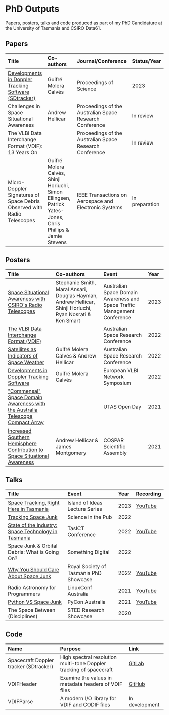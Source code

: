 # PhD Outputs

Papers, posters, talks and code produced as part of my PhD Candidature at the University of Tasmania and CSIRO Data61.

## Papers

| Title | Co-authors | Journal/Conference    | Status/Year  |
|:--    |:--         |:--                    |:--     |
| [Developments in Doppler Tracking Software (SDtracker)](Papers/sdtracker.pdf) | Guifré Molera Calvés | Proceedings of Science | 2023 |
| Challenges in Space Situational Awareness | Andrew Hellicar | Proceedings of the Australian Space Research Conference | In review |
| The VLBI Data Interchange Format (VDIF): 13 Years On | | Proceedings of the Australian Space Research Conference | In review |
| Micro-Doppler Signatures of Space Debris Observed with Radio Telescopes | Guifré Molera Calvés, Shinji Horiuchi, Simon Ellingsen, Patrick Yates-Jones, Chris Phillips & Jamie Stevens | IEEE Transactions on Aerospace and Electronic Systems | In preparation |

## Posters

| Title | Co-authors | Event     | Year  |
|:--    |:--        |:--        |:--    |
| [Space Situational Awareness with CSIRO's Radio Telescopes](Posters/csiro_ssa.pdf) | Stephanie Smith, Maral Ansari, Douglas Hayman, Andrew Hellicar, Shinji Horiuchi, Ryan Nosrati & Ken Smart | Australian Space Domain Awareness and Space Traffic Management Conference | 2023 |
| [The VLBI Data Interchange Format (VDIF)](Posters/vdif_compliance.pdf) | | Australian Space Research Conference | 2022 |
| [Satellites as Indicators of Space Weather](Posters/solar_weather.pdf) | Guifré Molera Calvés & Andrew Hellicar | Australian Space Research Conference | 2022 |
| [Developments in Doppler Tracking Software](Posters/doppler-tracking.pdf) | Guifré Molera Calvés | European VLBI Network Symposium | 2022 |
| ["Commensal" Space Domain Awareness with the Australia Telescope Compact Array](Posters/commensal_sda.pdf) | | UTAS Open Day | 2021 |
| [Increased Southern Hemisphere Contribution to Space Situational Awareness](Posters/southern_ssa.pdf) | Andrew Hellicar & James Montgomery | COSPAR Scientific Assembly | 2021 |

## Talks

| Title | Event | Year  | Recording |
|:--    |:--    |:--    |:--        |
| [Space Tracking, Right Here in Tasmania](Talks/island_of_ideas.pdf) | Island of Ideas Lecture Series | 2023 | [YouTube](https://youtu.be/CYSgQCcVvWk) |
| [Tracking Space Junk](Talks/scipub.pdf) | Science in the Pub | 2022 | |
| [State of the Industry: Space Technology in Tasmania](Talks/tasict.pdf) | TasICT Conference | 2022 | [YouTube](https://youtu.be/hff-DLl_ER0) |
| Space Junk & Orbital Debris: What is Going On? | Something Digital | 2022 |  |
| [Why You Should Care About Space Junk](Talks/rst_showcase.pdf) | Royal Society of Tasmania PhD Showcase | 2022 | [YouTube](https://youtu.be/Mc59NCNu5lo) |
| Radio Astronomy for Programmers | LinuxConf Australia | 2021 | [YouTube](https://youtu.be/P4UiWbUVaaM) |
| [Python VS Space Junk](Talks/pyconau.pdf) | PyCon Australia | 2021| [YouTube](https://youtu.be/jcgaU1mgS0A) |
| The Space Between (Disciplines) | STED Research Showcase | 2020 | |


## Code

| Name  | Purpose   | Link  |
|:--    |:--        |:--    |
| Spacecraft Doppler tracker (SDtracker) | High spectral resolution multi-tone Doppler tracking of spacecraft | [GitLab](https://gitlab.com/gofrito/sctracker) |
| VDIFHeader | Examine the values in metadata headers of VDIF files | [GitHub](https://github.com/TheMartianLife/VDIFHeader) |
| VDIFParse | A modern I/O library for VDIF and CODIF files | In development |
